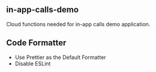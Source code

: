 ## in-app-calls-demo

Cloud functions needed for in-app calls demo application.

## Code Formatter
- Use Prettier as the Default Formatter
- Disable ESLint